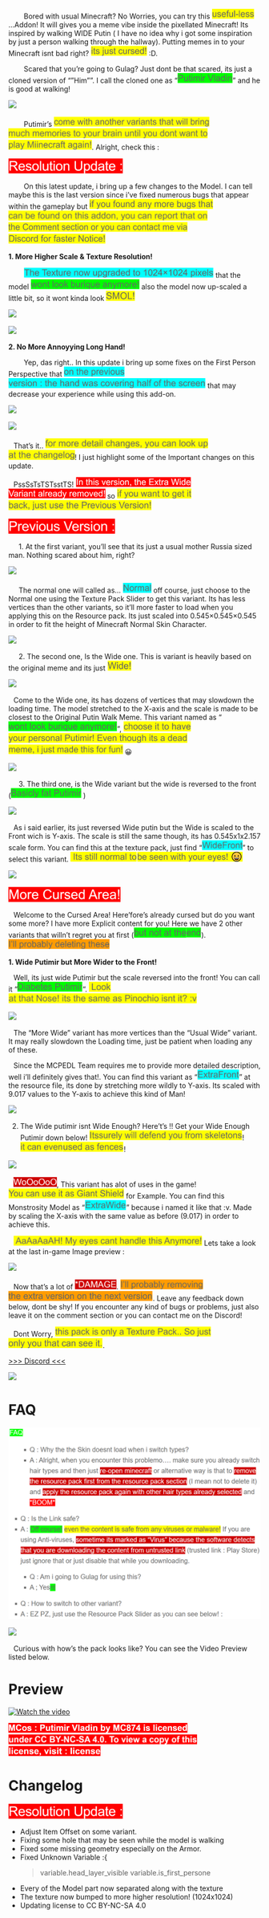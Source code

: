 
⠀⠀⠀Bored with usual Minecraft? No Worries, you can try this <img src="Proj/BG/a.PNG" height="20"> …Addon! It will gives you a meme vibe inside the pixellated Minecraft! Its inspired by walking WIDE Putin ( I have no idea why i got some inspiration by just a person walking through the hallway). Putting memes in to your Minecraft isnt bad right? <img src="Proj/BG/b.PNG" height="20"> :D.

⠀⠀⠀Scared that you’re going to Gulag? Just dont be that scared, its just a cloned version of “”Him””. I call the cloned one as “<img src="Proj/BG/BGG/a.PNG" height="20">” and he is good at walking!

![](https://my.mcpedl.com/storage/texturepacks/2975/images/mcos--putimir-vladin_2.png)

⠀⠀⠀Putimir’s <img src="Proj/BG/ca.PNG" height="20"><img src="Proj/BG/cb.PNG" height="20"><img src="Proj/BG/cc.PNG" height="20">. Alright, check this :

<img src="Proj/BG/BGR/a.PNG" height="30">

⠀⠀⠀On this latest update, i bring up a few changes to the Model. I can tell maybe this is the last version since i’ve fixed numerous bugs that appear within the gameplay but <img src="Proj/BG/da.PNG" height="20"><img src="Proj/BG/db.PNG" height="20"><img src="Proj/BG/dc.PNG" height="20"><img src="Proj/BG/dd.PNG" height="20">

**1. More Higher Scale & Texture Resolution!**

⠀⠀⠀<img src="Proj/BG/BGB/a.PNG" height="20"> that the model <img src="Proj/BG/BGG/b.PNG" height="20"> also the model now up-scaled a little bit, so it wont kinda look <img src="Proj/BG/e.PNG" height="20">

![](https://my.mcpedl.com/storage/texturepacks/2975/images/mcos--putimir-vladin-resolution-update_2.png)

![](https://my.mcpedl.com/storage/texturepacks/2975/images/mcos--putimir-vladin-resolution-update_3.png)

**2. No More Annoyying Long Hand!**

⠀⠀⠀Yep, das right.. In this update i bring up some fixes on the First Person Perspective that <img src="Proj/BG/BGB/ba.PNG" height="20"><img src="Proj/BG/BGB/bb.PNG" height="20"> that may decrease your experience while using this add-on.

![](https://my.mcpedl.com/storage/texturepacks/2975/images/mcos--putimir-vladin-resolution-update_4.png)

![](https://my.mcpedl.com/storage/texturepacks/2975/images/mcos--putimir-vladin-resolution-update_5.png)

⠀That’s it.. <img src="Proj/BG/fa.PNG" height="20"><img src="Proj/BG/fb.PNG" height="20">! I just highlight some of the Important changes on this update.

⠀PssSsTsTSTsstTS! <img src="Proj/BG/BGR/ba.PNG" height="20"><img src="Proj/BG/BGR/bb.PNG" height="20"> so <img src="Proj/BG/ga.PNG" height="20"><img src="Proj/BG/gb.PNG" height="20">

<img src="Proj/BG/BGR/c.PNG" height="30">

⠀⠀1. At the first variant, you’ll see that its just a usual mother Russia sized man. Nothing scared about him, right? 

![](https://my.mcpedl.com/storage/texturepacks/2975/images/mcos--putimir-vladin_12.png)

⠀⠀The normal one will called as… <img src="Proj/BG/BGB/c.PNG" height="20"> off course, just choose to the Normal one using the Texture Pack Slider to get this variant. Its has less vertices than the other variants, so it’ll more faster to load when you applying this on the Resource pack. Its just scaled into 0.545×0.545×0.545 in order to fit the height of Minecraft Normal  Skin Character.

![](https://my.mcpedl.com/storage/texturepacks/2975/images/mcos--putimir-vladin_13.png)

⠀⠀2. The second one, Is the Wide one. This is variant is heavily based on the original meme and its just <img src="Proj/BG/h.PNG" height="20">

![](https://my.mcpedl.com/storage/texturepacks/2975/images/mcos--putimir-vladin_14.png)

⠀Come to the Wide one, its has dozens of vertices that may slowdown the loading time. The model stretched to the X-axis and the scale is made to be closest to the Original Putin Walk Meme. This variant named as “<img src="Proj/BG/BGG/b.PNG" height="20">“, <img src="Proj/BG/ia.PNG" height="20"><img src="Proj/BG/ib.PNG" height="20"><img src="Proj/BG/ic.PNG" height="20"> 😀

![](https://my.mcpedl.com/storage/texturepacks/2975/images/mcos--putimir-vladin_15.png)

⠀⠀3. The third one, is the Wide variant but the wide is reversed to the front (<img src="Proj/BG/BGG/c.PNG" height="20"> )

![](https://my.mcpedl.com/storage/texturepacks/2975/images/mcos--putimir-vladin_16.png)

⠀As i said earlier, its just reversed Wide putin but the Wide is scaled to the Front wich is Y-axis. The scale is still the same though, its has 0.545x1x2.157 scale form. You can find this at the texture pack, just find “<img src="Proj/BG/BGB/e.PNG" height="20">” to select this variant. <img src="Proj/BG/ka.PNG" height="20"><img src="Proj/BG/kb.PNG" height="20">

![](https://my.mcpedl.com/storage/texturepacks/2975/images/mcos--putimir-vladin_17.png)

<img src="Proj/BG/BGR/d.PNG" height="30">

⠀Welcome to the Cursed Area! Here’fore’s already cursed but do you want some more? I have more Explicit content for you! Here we have 2 other variants that willn’t regret you at first (<img src="Proj/BG/BGG/da.PNG" height="20"><img src="Proj/BG/BGG/db.PNG" height="20">). *<img src="Proj/BG/BGO/a.PNG" height="20">*

**1. Wide Putimir but More Wider to the Front!**

⠀Well, its just wide Putimir but the scale reversed into the front! You can call it “<img src="Proj/BG/BGG/e.PNG" height="20">“. <img src="Proj/BG/la.PNG" height="20"><img src="Proj/BG/lb.PNG" height="20">

![](https://my.mcpedl.com/storage/texturepacks/2975/images/mcos--putimir-vladin_18.png)

⠀The “More Wide” variant has more vertices than the “Usual Wide” variant. It may really slowdown the Loading time, just be patient when loading any of these.

⠀Since the MCPEDL Team requires me to provide more detailed description, well i’ll definitely gives that!. You can find this variant as “<img src="Proj/BG/BGB/f.PNG" height="20">” at the resource file, its done by stretching more wildly to Y-axis. Its scaled with 9.017 values to the Y-axis to achieve this kind of Man!

![](https://my.mcpedl.com/storage/texturepacks/2975/images/mcos--putimir-vladin_19.png)

2. The Wide putimir isnt Wide Enough? Here’t’s !! Get your Wide Enough Putimir down below! <img src="Proj/BG/ma.PNG" height="20"><img src="Proj/BG/mb.PNG" height="20">! <img src="Proj/BG/mc.PNG" height="20"><img src="Proj/BG/md.PNG" height="20">!

![](https://my.mcpedl.com/storage/texturepacks/2975/images/mcos--putimir-vladin_20.png)

⠀<img src="Proj/BG/BGDR/a.PNG" height="20">, This variant has alot of uses in the game! <img src="Proj/BG/n.PNG" height="20"> for Example. You can find this Monstrosity Model as “<img src="Proj/BG/BGB/g.PNG" height="20">” because i named it like that :v. Made by scaling the X-axis with the same value as before (9.017) in order to achieve this. 

⠀<img src="Proj/BG/o.PNG" height="20"> Lets take a look at the last in-game Image preview :

![](https://my.mcpedl.com/storage/texturepacks/2975/images/mcos--putimir-vladin_21.png)

⠀Now that’s a lot of *<img src="Proj/BG/BGDR/b.PNG" height="20">*. <img src="Proj/BG/BGO/ba.PNG" height="20"><img src="Proj/BG/BGO/bb.PNG" height="20">. Leave any feedback down below, dont be shy! If you encounter any kind of bugs or problems, just also leave it on the comment section or you can contact me on the Discord!

⠀Dont Worry, <img src="Proj/BG/pa.PNG" height="20"><img src="Proj/BG/pb.PNG" height="20">.

[>>> Discord <<<](https://discord.com/invite/j7ncyRe)

![](https://my.mcpedl.com/storage/texturepacks/2975/images/mcos--putimir-vladin_8.png)

# **FAQ**
![](Proj/BG/BGPR/FAQ.PNG)

![](https://my.mcpedl.com/storage/texturepacks/2975/images/mcos--putimir-vladin-resolution-update_6.gif)

⠀Curious with how’s the pack looks like? You can see the Video Preview listed below.

# Preview
[![Watch the video](https://img.youtube.com/vi/afZnzo1HXGA/maxresdefault.jpg)](https://youtu.be/vt5fpE0bzSY)

<img src="Proj/BG/BGR/fa.PNG" height="20"> <img src="Proj/BG/BGR/fb.PNG" height="20"> <img src="Proj/BG/BGR/fc.PNG" height="20">

# Changelog
<img src="Proj/BG/BGR/a.PNG" height="30">

- Adjust Item Offset on some variant.
- Fixing some hole that may be seen while the model is walking
- Fixed some missing geometry especially on the Armor.
- Fixed Unknown Variable :{
   >variable.head_layer_visible
   >variable.is_first_persone
- Every of the Model part now separated along with the texture
- The texture now bumped to more higher resolution! (1024x1024)
- Updating license to CC BY-NC-SA 4.0
